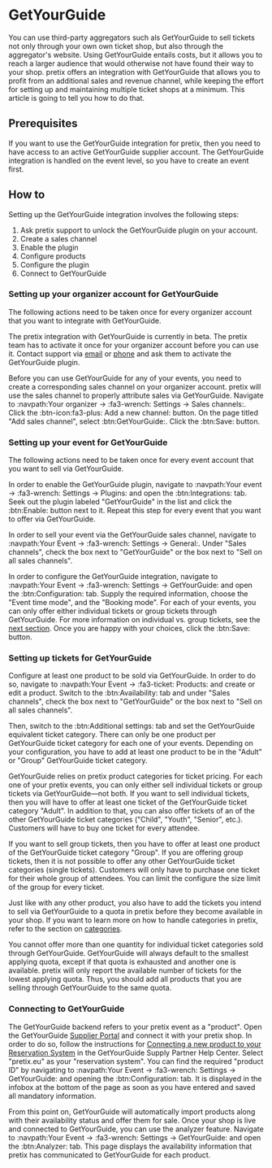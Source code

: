 # GetYourGuide

You can use third-party aggregators such als GetYourGuide to sell tickets not only through your own own ticket shop, but also through the aggregator's website. 
Using GetYourGuide entails costs, but it allows you to reach a larger audience that would otherwise not have found their way to your shop. 
pretix offers an integration with GetYourGuide that allows you to profit from an additional sales and revenue channel, while keeping the effort for setting up and maintaining multiple ticket shops at a minimum. 
This article is going to tell you how to do that. 

## Prerequisites

If you want to use the GetYourGuide integration for pretix, then you need to have access to an active GetYourGuide supplier account. 
The GetYourGuide integration is handled on the event level, so you have to create an event first. 

## How to 

Setting up the GetYourGuide integration involves the following steps: 

 1. Ask pretix support to unlock the GetYourGuide plugin on your account. 
 2. Create a sales channel
 3. Enable the plugin 
 4. Configure products
 5. Configure the plugin
 6. Connect to GetYourGuide

### Setting up your organizer account for GetYourGuide

The following actions need to be taken once for every organizer account that you want to integrate with GetYourGuide. 

The pretix integration with GetYourGuide is currently in beta. 
The pretix team has to activate it once for your organizer account before you can use it. 
Contact support via [email](mailto:support@pretix.eu) or [phone](tel:+4962213217750) and ask them to activate the GetYourGuide plugin. 

Before you can use GetYourGuide for any of your events, you need to create a corresponding sales channel on your organizer account. 
pretix will use the sales channel to properly attribute sales via GetYourGuide. 
Navigate to :navpath:Your organizer → :fa3-wrench: Settings → Sales channels:. 
Click the :btn-icon:fa3-plus: Add a new channel: button. 
On the page titled "Add sales channel", select :btn:GetYourGuide:. 
Click the :btn:Save: button. 

### Setting up your event for GetYourGuide

The following actions need to be taken once for every event account that you want to sell via GetYourGuide. 

In order to enable the GetYourGuide plugin, navigate to :navpath:Your event → :fa3-wrench: Settings → Plugins: and open the :btn:Integrations: tab. 
Seek out the plugin labeled "GetYourGuide" in the list and click the :btn:Enable: button next to it. 
Repeat this step for every event that you want to offer via GetYourGuide. 

In order to sell your event via the GetYourGuide sales channel, navigate to :navpath:Your Event → :fa3-wrench: Settings → General:. 
Under "Sales channels", check the box next to "GetYourGuide" or the box next to "Sell on all sales channels". 

In order to configure the GetYourGuide integration, navigate to :navpath:Your Event → :fa3-wrench: Settings → GetYourGuide: and open the :btn:Configuration: tab. 
Supply the required information, choose the "Event time mode", and the "Booking mode". 
For each of your events, you can only offer either individual tickets or group tickets through GetYourGuide. 
For more information on individual vs. group tickets, see the [next section](getyourguide.md#setting-up-tickets-for-getyourguide). 
Once you are happy with your choices, click the :btn:Save: button. 

### Setting up tickets for GetYourGuide 

Configure at least one product to be sold via GetYourGuide. 
In order to do so, navigate to :navpath:Your Event → :fa3-ticket: Products: and create or edit a product. 
Switch to the :btn:Availability: tab and under "Sales channels", check the box next to "GetYourGuide" or the box next to "Sell on all sales channels". 

Then, switch to the :btn:Additional settings: tab and set the GetYourGuide equivalent ticket category. 
There can only be one product per GetYourGuide ticket category for each one of your events. 
Depending on your configuration, you have to add at least one product to be in the "Adult" or "Group" GetYourGuide ticket category.

GetYourGuide relies on pretix product categories for ticket pricing. 
For each one of your pretix events, you can only either sell individual tickets or group tickets via GetYourGuide—not both. 
If you want to sell individual tickets, then you will have to offer at least one ticket of the GetYourGuide ticket category "Adult". 
In addition to that, you can also offer tickets of an of the other GetYourGuide ticket categories ("Child", "Youth", "Senior", etc.). 
Customers will have to buy one ticket for every attendee. 

If you want to sell group tickets, then you have to offer at least one product of the GetYourGuide ticket category "Group". 
If you are offering group tickets, then it is not possible to offer any other GetYourGuide ticket categories (single tickets). 
Customers will only have to purchase one ticket for their whole group of attendees. 
You can limit the configure the size limit of the group for every ticket. 

Just like with any other product, you also have to add the tickets you intend to sell via GetYourGuide to a quota in pretix before they become available in your shop. 
If you want to learn more on how to handle categories in pretix, refer to the section on [categories](../products.md#creating-and-editing-categories). 

You cannot offer more than one quantity for individual ticket categories sold through GetYourGuide.
GetYourGuide will always default to the smallest applying quota, except if that quota is exhausted and another one is available. 
pretix will only report the available number of tickets for the lowest applying quota.
Thus, you should add all products that you are selling through GetYourGuide to the same quota. 

### Connecting to GetYourGuide 

The GetYourGuide backend refers to your pretix event as a "product". 
Open the GetYourGuide [Supplier Portal](https://suppliers.getyourguide.com/) and connect it with your pretix shop. 
In order to do so, follow the instructions for [Connecting a new product to your Reservation System](https://supply.getyourguide.support/hc/en-us/articles/18008029689373-Connecting-a-new-product-to-your-Reservation-system) in the GetYourGuide Supply Partner Help Center.
Select "pretix.eu" as your "reservation system". 
You can find the required "product ID" by navigating to :navpath:Your Event → :fa3-wrench: Settings → GetYourGuide: and opening the :btn:Configuration: tab. 
It is displayed in the infobox at the bottom of the page as soon as you have entered and saved all mandatory information. 

From this point on, GetYourGuide will automatically import products along with their availability status and offer them for sale. 
Once your shop is live and connected to GetYourGuide, you can use the analyzer feature. 
Navigate to :navpath:Your Event → :fa3-wrench: Settings → GetYourGuide: and open the :btn:Analyzer: tab. 
This page displays the availability information that pretix has communicated to GetYourGuide for each product. 